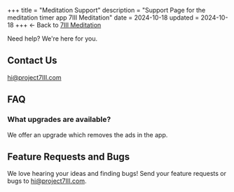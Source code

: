 +++
title = "Meditation Support"
description = "Support Page for the meditation timer app 7III Meditation"
date = 2024-10-18
updated = 2024-10-18
+++
← Back to [7III Meditation](/meditation)  

Need help? We're here for you.

## Contact Us
[hi@project7III.com](mailto:hi@project7III.com)

## FAQ

### What upgrades are available?
We offer an upgrade which removes the ads in the app.

## Feature Requests and Bugs
We love hearing your ideas and finding bugs! Send your feature requests or bugs to [hi@project7III.com](mailto:hi@project7III.com).